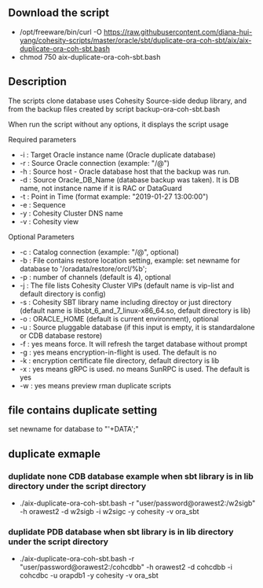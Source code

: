 ## Download the script
- /opt/freeware/bin/curl -O https://raw.githubusercontent.com/diana-hui-yang/cohesity-scripts/master/oracle/sbt/duplicate-ora-coh-sbt/aix/aix-duplicate-ora-coh-sbt.bash
- chmod 750 aix-duplicate-ora-coh-sbt.bash

## Description
The scripts clone database uses Cohesity Source-side dedup library, and from the backup files created by script backup-ora-coh-sbt.bash

When run the script without any options, it displays the script usage

Required parameters

- -i : Target Oracle instance name (Oracle duplicate database)
- -r : Source Oracle connection (example: "<dbuser>/<dbpass>@<target db connection>")
- -h : Source host - Oracle database host that the backup was run.
- -d : Source Oracle_DB_Name (database backup was taken). It is DB name, not instance name if it is RAC or DataGuard
- -t : Point in Time (format example: "2019-01-27 13:00:00")
- -e : Sequence
- -y : Cohesity Cluster DNS name
- -v : Cohesity view

Optional Parameters
  
- -c : Catalog connection (example: "<dbuser>/<dbpass>@<catalog connection string>", optional)
- -b : File contains restore location setting, example: set newname for database to '/oradata/restore/orcl/%b';
- -p : number of channels (default is 4), optional
- -j : The file lists Cohesity Cluster VIPs (default name is vip-list and default directory is config)
- -s : Cohesity SBT library name including directoy or just directory (default name is libsbt_6_and_7_linux-x86_64.so, default directory is lib)
- -o : ORACLE_HOME (default is current environment), optional
- -u : Source pluggable database (if this input is empty, it is standardalone or CDB database restore)
- -f : yes means force. It will refresh the target database without prompt
- -g : yes means encryption-in-flight is used. The default is no
- -k : encryption certificate file directory, default directory is lib
- -x : yes means gRPC is used. no means SunRPC is used. The default is yes
- -w : yes means preview rman duplicate scripts
 

## file contains duplicate setting
set newname for database to "'+DATA';"

## duplicate exmaple

### duplidate none CDB database example when sbt library is in lib directory under the script directory
- ./aix-duplicate-ora-coh-sbt.bash -r "user/password@orawest2:/w2sigb" -h orawest2 -d w2sigb -i w2sigc -y cohesity -v ora_sbt
### duplidate PDB database when sbt library is in lib directory under the script directory
- ./aix-duplicate-ora-coh-sbt.bash -r "user/password@orawest2:/cohcdbb" -h orawest2 -d cohcdbb -i cohcdbc -u orapdb1  -y cohesity -v ora_sbt 
